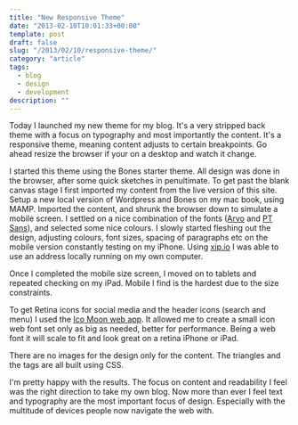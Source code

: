 ```yaml
---
title: "New Responsive Theme"
date: "2013-02-10T10:01:33+00:00"
template: post
draft: false
slug: "/2013/02/10/responsive-theme/"
category: "article"
tags:
  - blog
  - design
  - development
description: ""
---
```


Today I launched my new theme for my blog. It's a very stripped back theme with a focus on typography and most importantly the content. It's a responsive theme, meaning content adjusts to certain breakpoints. Go ahead resize the browser if your on a desktop and watch it change.

I started this theme using the Bones starter theme. All design was done in the browser, after some quick sketches in penultimate. To get past the blank canvas stage I first imported my content from the live version of this site. Setup a new local version of Wordpress and Bones on my mac book, using MAMP. Imported the content, and shrunk the browser down to simulate a mobile screen. I settled on a nice combination of the fonts ([Arvo](http://www.google.com/webfonts/specimen/Arvo) and [PT Sans](http://www.google.com/webfonts/specimen/PT+Sans)), and selected some nice colours. I slowly started fleshing out the design, adjusting colours, font sizes, spacing of paragraphs etc on the mobile version constantly testing on my iPhone. Using [xip.io](http://xip.io) I was able to use an address locally running on my own computer.

Once I completed the mobile size screen, I moved on to tablets and repeated checking on my iPad. Mobile I find is the hardest due to the size constraints.

To get Retina icons for social media and the header icons (search and menu) I used the [Ico Moon web app](http://icomoon.io/). It allowed me to create a small icon web font set only as big as needed, better for performance. Being a web font it will scale to fit and look great on a retina iPhone or iPad.

There are no images for the design only for the content. The triangles and the tags are all built using CSS.

I'm pretty happy with the results. The focus on content and readability I feel was the right direction to take my own blog. Now more than ever I feel text and typography are the most important focus of design. Especially with the multitude of devices people now navigate the web with.
